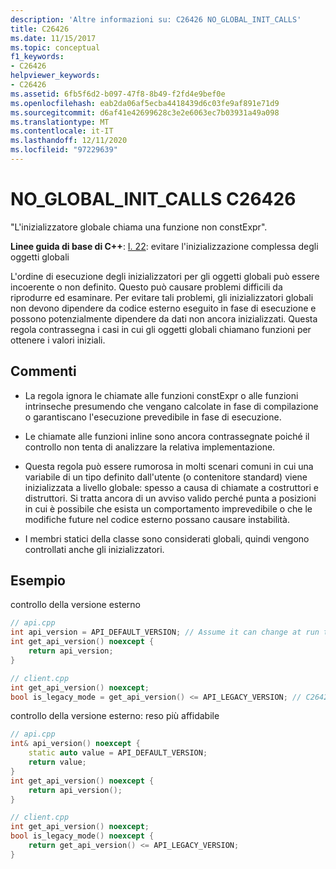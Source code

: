 ```yaml
---
description: 'Altre informazioni su: C26426 NO_GLOBAL_INIT_CALLS'
title: C26426
ms.date: 11/15/2017
ms.topic: conceptual
f1_keywords:
- C26426
helpviewer_keywords:
- C26426
ms.assetid: 6fb5f6d2-b097-47f8-8b49-f2fd4e9bef0e
ms.openlocfilehash: eab2da06af5ecba4418439d6c03fe9af891e71d9
ms.sourcegitcommit: d6af41e42699628c3e2e6063ec7b03931a49a098
ms.translationtype: MT
ms.contentlocale: it-IT
ms.lasthandoff: 12/11/2020
ms.locfileid: "97229639"
---
```

# <a name="c26426-no_global_init_calls"></a>NO_GLOBAL_INIT_CALLS C26426

"L'inizializzatore globale chiama una funzione non constExpr".

**Linee guida di base di C++**: [I. 22](https://github.com/isocpp/CppCoreGuidelines/blob/master/CppCoreGuidelines.md#i22-avoid-complex-initialization-of-global-objects): evitare l'inizializzazione complessa degli oggetti globali

L'ordine di esecuzione degli inizializzatori per gli oggetti globali può essere incoerente o non definito. Questo può causare problemi difficili da riprodurre ed esaminare. Per evitare tali problemi, gli inizializzatori globali non devono dipendere da codice esterno eseguito in fase di esecuzione e possono potenzialmente dipendere da dati non ancora inizializzati. Questa regola contrassegna i casi in cui gli oggetti globali chiamano funzioni per ottenere i valori iniziali.

## <a name="remarks"></a>Commenti

- La regola ignora le chiamate alle funzioni constExpr o alle funzioni intrinseche presumendo che vengano calcolate in fase di compilazione o garantiscano l'esecuzione prevedibile in fase di esecuzione.

- Le chiamate alle funzioni inline sono ancora contrassegnate poiché il controllo non tenta di analizzare la relativa implementazione.

- Questa regola può essere rumorosa in molti scenari comuni in cui una variabile di un tipo definito dall'utente (o contenitore standard) viene inizializzata a livello globale: spesso a causa di chiamate a costruttori e distruttori. Si tratta ancora di un avviso valido perché punta a posizioni in cui è possibile che esista un comportamento imprevedibile o che le modifiche future nel codice esterno possano causare instabilità.

- I membri statici della classe sono considerati globali, quindi vengono controllati anche gli inizializzatori.

## <a name="examples"></a>Esempio

controllo della versione esterno

```cpp
// api.cpp
int api_version = API_DEFAULT_VERSION; // Assume it can change at run time, hence non-const.
int get_api_version() noexcept {
    return api_version;
}

// client.cpp
int get_api_version() noexcept;
bool is_legacy_mode = get_api_version() <= API_LEGACY_VERSION; // C26426, also stale value
```

controllo della versione esterno: reso più affidabile

```cpp
// api.cpp
int& api_version() noexcept {
    static auto value = API_DEFAULT_VERSION;
    return value;
}
int get_api_version() noexcept {
    return api_version();
}

// client.cpp
int get_api_version() noexcept;
bool is_legacy_mode() noexcept {
    return get_api_version() <= API_LEGACY_VERSION;
}
```
